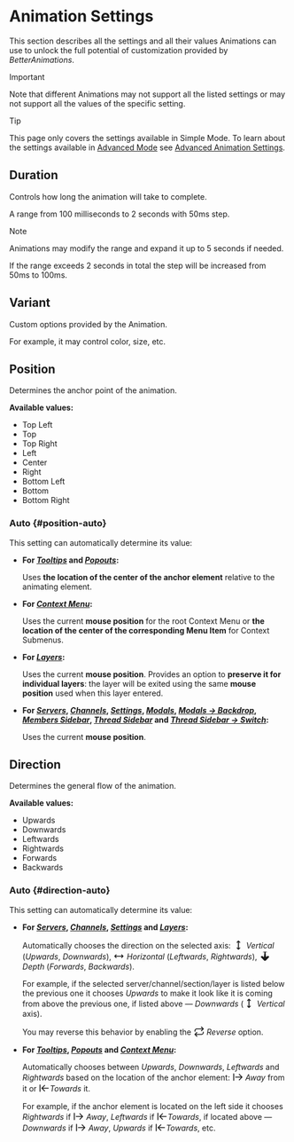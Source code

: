 # Animation Settings

This section describes all the settings and all their values Animations can use to unlock the full potential of customization provided by _BetterAnimations_.

> [!IMPORTANT]
> Note that different Animations may not support all the listed settings or may not support all the values of the specific setting.

> [!TIP]
> This page only covers the settings available in Simple Mode. To learn about the settings available in [Advanced Mode](./advanced-mode) see [Advanced Animation Settings](./advanced-animation-settings).

## Duration

Controls how long the animation will take to complete.

A range from 100 milliseconds to 2 seconds with 50ms step.

> [!NOTE]
> Animations may modify the range and expand it up to 5 seconds if needed.
> 
> If the range exceeds 2 seconds in total the step will be increased from 50ms to 100ms.

## Variant

Custom options provided by the Animation.

For example, it may control color, size, etc.

## Position

Determines the anchor point of the animation.

**Available values:**
- Top Left
- Top
- Top Right
- Left
- Center
- Right
- Bottom Left
- Bottom
- Bottom Right

### Auto {#position-auto}

This setting can automatically determine its value:
- **For [_Tooltips_](./modules#tooltips) and [_Popouts_](./modules#popouts):**

  Uses **the location of the center of the anchor element** relative to the animating element.
- **For [_Context Menu_](./modules#context-menu):**

  Uses the current **mouse position** for the root Context Menu or **the location of the center of the corresponding Menu Item** for Context Submenus.
- **For [_Layers_](./modules#layers):**

  Uses the current **mouse position**.
  Provides an option to **preserve it for individual layers**: the layer will be exited using the same **mouse position** used when this layer entered.
- **For [_Servers_](./modules#servers), [_Channels_](./modules#channels), [_Settings_](./modules#settings),
  [_Modals_](./modules#modals), [_Modals -> Backdrop_](./modules#modals-backdrop), [_Members Sidebar_](./modules#members-sidebar),
  [_Thread Sidebar_](./modules#thread-sidebar) and [_Thread Sidebar -> Switch_](./modules#thread-sidebar-switch):**

  Uses the current **mouse position**.

## Direction

Determines the general flow of the animation.

**Available values:**
- Upwards
- Downwards
- Leftwards
- Rightwards
- Forwards
- Backwards

### Auto {#direction-auto}

This setting can automatically determine its value:

- **For [_Servers_](./modules#servers), [_Channels_](./modules#channels), [_Settings_](./modules#settings) and [_Layers_](./modules#layers):**
  
  Automatically chooses the direction on the selected axis:
  <svg width="20" height="20" xmlns="http://www.w3.org/2000/svg" fill="none" viewBox="0 0 24 24" style="display: inline; vertical-align: sub;">
      <path fill="none" stroke="currentColor" stroke-linecap="round" stroke-linejoin="round" stroke-width="2" d="M12 21V3m0 18l3-3m-3 3l-3-3m3-15L9 6m3-3l3 3"></path>
  </svg> _Vertical_ (_Upwards_, _Downwards_),
  <svg width="20" height="20" xmlns="http://www.w3.org/2000/svg" fill="none" viewBox="0 0 24 24" style="display: inline; vertical-align: sub;">
      <path fill="none" stroke="currentColor" stroke-linecap="round" stroke-linejoin="round" stroke-width="2" d="M3 12h18M3 12l3 3m-3-3l3-3m15 3l-3-3m3 3l-3 3"></path>
  </svg> _Horizontal_ (_Leftwards_, _Rightwards_),
  <svg width="20" height="20" xmlns="http://www.w3.org/2000/svg" fill="none" viewBox="0 0 24 24" style="display: inline; vertical-align: sub;">
      <path fill="currentColor" stroke-width="2" d="M12,22C12,22,12,22,12,22L12,22c-0.5,0-0.9-0.1-1.2-0.2c-0.4-0.2-0.7-0.4-1-0.7l-6.6-6.9c-0.6-0.7-0.2-1.6,0.9-2.2
          c1-0.5,2.4-0.5,3,0l2.5,2l1.2-10.7L9.3,3.7C8.7,3.9,8,3.9,7.6,3.7C7.2,3.5,7.3,3.3,7.8,3.1l3.5-1c0.1,0,0.2-0.1,0.3-0.1
          c0.1,0,0.2,0,0.4,0l0,0c0,0,0,0,0,0l0,0c0.1,0,0.3,0,0.4,0c0.1,0,0.2,0,0.3,0.1l3.5,1c0.5,0.2,0.6,0.4,0.2,0.6
          c-0.4,0.2-1.2,0.2-1.7,0l-1.6-0.5l1.2,10.7l2.5-2c0.7-0.5,2-0.5,3,0c1.1,0.6,1.6,1.5,0.9,2.2l-6.6,6.9c-0.3,0.3-0.6,0.5-1,0.7
          C12.9,21.9,12.5,22,12,22L12,22C12,22,12,22,12,22z"></path>
  </svg> _Depth_ (_Forwards_, _Backwards_).

  For example, if the selected server/channel/section/layer is listed below the previous one it chooses _Upwards_
  to make it look like it is coming from above the previous one, if listed above — _Downwards_
  (<svg width="20" height="20" xmlns="http://www.w3.org/2000/svg" fill="none" viewBox="0 0 24 24" style="display: inline; vertical-align: sub;">
      <path fill="none" stroke="currentColor" stroke-linecap="round" stroke-linejoin="round" stroke-width="2" d="M12 21V3m0 18l3-3m-3 3l-3-3m3-15L9 6m3-3l3 3"></path>
  </svg> _Vertical_ axis).

  You may reverse this behavior by enabling the
  <svg width="20" height="20" xmlns="http://www.w3.org/2000/svg" fill="none" viewBox="0 0 24 24" style="display: inline; vertical-align: sub;">
      <g fill="none" stroke="currentColor" stroke-linecap="round" stroke-linejoin="round" stroke-width="2"><path d="m17 2l4 4l-4 4"></path><path d="M3 11v-1a4 4 0 0 1 4-4h14M7 22l-4-4l4-4"></path><path d="M21 13v1a4 4 0 0 1-4 4H3"></path></g>
  </svg> _Reverse_ option.

- **For [_Tooltips_](./modules#tooltips), [_Popouts_](./modules#popouts) and [_Context Menu_](./modules#context-menu):**

  Automatically chooses between _Upwards_, _Downwards_, _Leftwards_ and _Rightwards_
  based on the location of the anchor element:
  <svg width="20" height="20" xmlns="http://www.w3.org/2000/svg" fill="none" viewBox="0 0 24 24" style="display: inline; vertical-align: sub;">
      <path fill="none" stroke="currentColor" stroke-linecap="round" stroke-linejoin="round" stroke-width="2" d="M3 5v14m18-7H7m8 6l6-6l-6-6"></path>
  </svg> _Away_ from it or
  <svg width="20" height="20" xmlns="http://www.w3.org/2000/svg" fill="none" viewBox="0 0 24 24" style="display: inline; vertical-align: sub;">
      <path fill="none" stroke="currentColor" stroke-linecap="round" stroke-linejoin="round" stroke-width="2" d="M3 19V5m10 1l-6 6l6 6m-6-6h14"></path>
  </svg>_Towards_ it.

  For example, if the anchor element is located on the left side it chooses _Rightwards_ if
  <svg width="20" height="20" xmlns="http://www.w3.org/2000/svg" fill="none" viewBox="0 0 24 24" style="display: inline; vertical-align: sub;">
      <path fill="none" stroke="currentColor" stroke-linecap="round" stroke-linejoin="round" stroke-width="2" d="M3 5v14m18-7H7m8 6l6-6l-6-6"></path>
  </svg> _Away_, _Leftwards_ if
  <svg width="20" height="20" xmlns="http://www.w3.org/2000/svg" fill="none" viewBox="0 0 24 24" style="display: inline; vertical-align: sub;">
      <path fill="none" stroke="currentColor" stroke-linecap="round" stroke-linejoin="round" stroke-width="2" d="M3 19V5m10 1l-6 6l6 6m-6-6h14"></path>
  </svg>_Towards_,
  if located above — _Downwards_ if
  <svg width="20" height="20" xmlns="http://www.w3.org/2000/svg" fill="none" viewBox="0 0 24 24" style="display: inline; vertical-align: sub;">
      <path fill="none" stroke="currentColor" stroke-linecap="round" stroke-linejoin="round" stroke-width="2" d="M3 5v14m18-7H7m8 6l6-6l-6-6"></path>
  </svg> _Away_, _Upwards_ if
  <svg width="20" height="20" xmlns="http://www.w3.org/2000/svg" fill="none" viewBox="0 0 24 24" style="display: inline; vertical-align: sub;">
      <path fill="none" stroke="currentColor" stroke-linecap="round" stroke-linejoin="round" stroke-width="2" d="M3 19V5m10 1l-6 6l6 6m-6-6h14"></path>
  </svg>_Towards_, etc.
